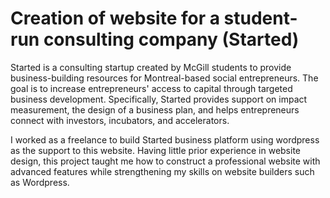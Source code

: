 # Creation of website for a student-run consulting company (Started)

Started is a consulting startup created by McGill students to provide business-building resources for Montreal-based social entrepreneurs. The goal is to increase entrepreneurs' access to capital through targeted business development. Specifically, Started provides support on impact measurement, the design of a business plan, and helps entrepreneurs connect with investors, incubators, and accelerators. 

I worked as a freelance to build Started business platform using wordpress as the support to this website. Having little prior experience in website design, this project taught me how to construct a professional website with advanced features while strengthening my skills on website builders such as Wordpress. 

